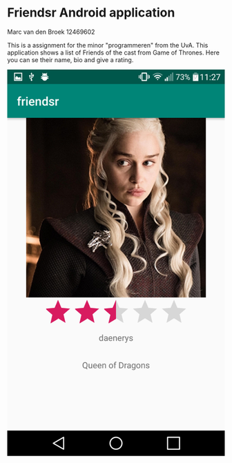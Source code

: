 # Friendsr Android application

Marc van den Broek 12469602

This is a assignment for the minor "programmeren" from the UvA. This application shows a list of Friends of the cast from Game of Thrones. 
Here you can se their name, bio and give a rating.

![Alt text](https://github.com/broekm006/friendsr/blob/master/doc/Screenshot_friendsr.png)
